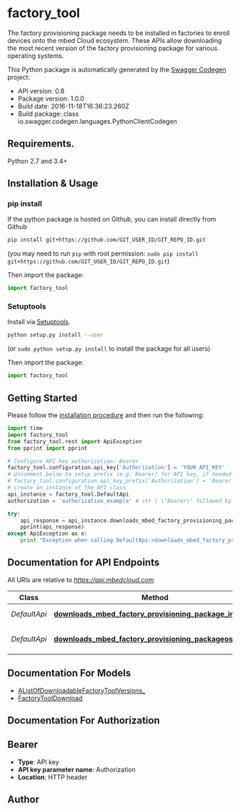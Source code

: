 # factory_tool
The factory provisioning package needs to be installed in factories to enroll devices onto the mbed Cloud ecosystem.  These APIs allow downloading the most recent version of the factory provisioning package for various operating systems. 

This Python package is automatically generated by the [Swagger Codegen](https://github.com/swagger-api/swagger-codegen) project:

- API version: 0.8
- Package version: 1.0.0
- Build date: 2016-11-18T16:36:23.260Z
- Build package: class io.swagger.codegen.languages.PythonClientCodegen

## Requirements.

Python 2.7 and 3.4+

## Installation & Usage
### pip install

If the python package is hosted on Github, you can install directly from Github

```sh
pip install git+https://github.com/GIT_USER_ID/GIT_REPO_ID.git
```
(you may need to run `pip` with root permission: `sudo pip install git+https://github.com/GIT_USER_ID/GIT_REPO_ID.git`)

Then import the package:
```python
import factory_tool 
```

### Setuptools

Install via [Setuptools](http://pypi.python.org/pypi/setuptools).

```sh
python setup.py install --user
```
(or `sudo python setup.py install` to install the package for all users)

Then import the package:
```python
import factory_tool
```

## Getting Started

Please follow the [installation procedure](#installation--usage) and then run the following:

```python
import time
import factory_tool
from factory_tool.rest import ApiException
from pprint import pprint

# Configure API key authorization: Bearer
factory_tool.configuration.api_key['Authorization'] = 'YOUR_API_KEY'
# Uncomment below to setup prefix (e.g. Bearer) for API key, if needed
# factory_tool.configuration.api_key_prefix['Authorization'] = 'Bearer'
# create an instance of the API class
api_instance = factory_tool.DefaultApi
authorization = 'authorization_example' # str | \"Bearer\" followed by a reference token (API key forbidden).

try:
    api_response = api_instance.downloads_mbed_factory_provisioning_package_info_get(authorization)
    pprint(api_response)
except ApiException as e:
    print "Exception when calling DefaultApi->downloads_mbed_factory_provisioning_package_info_get: %s\n" % e

```

## Documentation for API Endpoints

All URIs are relative to *https://api.mbedcloud.com*

Class | Method | HTTP request | Description
------------ | ------------- | ------------- | -------------
*DefaultApi* | [**downloads_mbed_factory_provisioning_package_info_get**](docs/DefaultApi.md#downloads_mbed_factory_provisioning_package_info_get) | **GET** /downloads/mbed_factory_provisioning_package/info | 
*DefaultApi* | [**downloads_mbed_factory_provisioning_packageosos_get**](docs/DefaultApi.md#downloads_mbed_factory_provisioning_packageosos_get) | **GET** /downloads/mbed_factory_provisioning_package?os&#x3D;{os} | 


## Documentation For Models

 - [AListOfDownloadableFactoryToolVersions_](docs/AListOfDownloadableFactoryToolVersions_.md)
 - [FactoryToolDownload](docs/FactoryToolDownload.md)


## Documentation For Authorization


## Bearer

- **Type**: API key
- **API key parameter name**: Authorization
- **Location**: HTTP header


## Author



